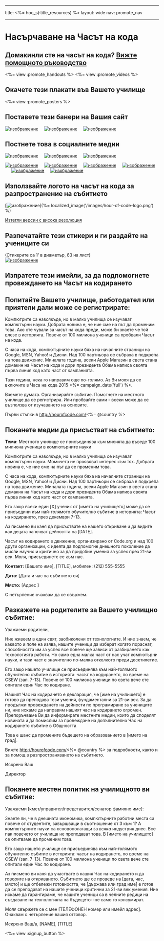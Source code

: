 * * *

title: <%= hoc_s(:title_resources) %> layout: wide nav: promote_nav

* * *

<link rel="stylesheet" type="text/css" href="/css/promote-page.css" />
</link>

# Насърчаване на Часът на кода

## Домакинли сте на часът на кода? <a href = "< % = resolve_url('/how-to') % >" > Вижте помощното ръководство</a>

<%= view :promote_handouts %> <%= view :promote_videos %>

<a id="posters"></a>

## Окачете тези плакати във Вашето училище

<%= view :promote_posters %>

<a id="banners"></a>

## Поставете тези банери на Вашия сайт

[![изображение](/images/fit-250/banner1.jpg)](/images/banner1.jpg)&nbsp;&nbsp;&nbsp;&nbsp; [![изображение](/images/fit-250/banner3.jpg)](/images/banner3.jpg)&nbsp;&nbsp;&nbsp;&nbsp; [![изображение](/images/fit-500/banner5.jpg)](/images/banner5.jpg)&nbsp;&nbsp;&nbsp;&nbsp;

<a id="social"></a>

## Постнете това в социалните медии

[![изображение](/images/fit-250/social-1.jpg)](/images/social-1.jpg)&nbsp;&nbsp;&nbsp;&nbsp; [![изображение](/images/fit-250/social-2.jpg)](/images/social-2.jpg)&nbsp;&nbsp;&nbsp;&nbsp; [![изображение](/images/fit-250/social-3.jpg)](/images/social-3.jpg)&nbsp;&nbsp;&nbsp;&nbsp;

[![изображение](/images/fit-250/mark.jpg)](/images/mark.jpg)&nbsp;&nbsp;&nbsp;&nbsp; [![изображение](/images/fit-250/susan.png)](/images/susan.png)&nbsp;&nbsp;&nbsp;&nbsp; [![изображение](/images/fit-250/chris.jpg)](/images/chris.jpg)&nbsp;&nbsp;&nbsp;&nbsp; [![изображение](/images/fit-250/marissa.jpg)](/images/marissa.jpg)&nbsp;&nbsp;&nbsp;&nbsp; [![изображение](/images/fit-250/ashton.jpg)](/images/ashton.jpg)&nbsp;&nbsp;&nbsp;&nbsp; [![изображение](/images/fit-250/barack.jpg)](/images/barack.jpg)&nbsp;&nbsp;&nbsp;&nbsp;

<a id="logo"></a>

## Използвайте логото на часът на кода за разпространение на събитието

[![изображение](<%= localized_image('/images/fit-200/hour-of-code-logo.png') %>)](%= localized_image('/images/hour-of-code-logo.png') %)

[Изтегли версии с висока резолюция](http://images.code.org/share/hour-of-code-logo.zip)

<a id="stickers"></a>

## Разпечатайте тези стикери и ги раздайте на учениците си

(Стикерите са 1' в диаметър, 63 на лист)  
[![изображение](/images/fit-250/hour-of-code-stickers.png)](/images/hour-of-code-stickers.pdf)

<a id="sample-emails"></a>

## Изпратете тези имейли, за да подпомогнете провеждането на Часът на кодирането

<a id="email"></a>

## Попитайте Вашето училище, работодател или приятели дали може се регистрирате:

Компютрите са навсякъде, но в малко училища се изучават компютърни науки. Добрата новина е, че ние сме на път да променим това. Ако сте чували за часът на кода преди, може би знаете че той влезе в историята. Повече от 100 милиона ученици са пробвали Часът на кода.

С часа на кода, компютърните науки бяха на началните страници на Google, MSN, Yahoo! и Дисни. Над 100 партньора се събраха в подкрепа на това движение. Миналата година, всеки Apple Магазин в света стана домакин на Часът на кода и дори президента Обама написа своята първа линия код като част от кампанията.

Тази година, нека го направим още по-голямо. Аз Ви моля да се включите в Часа на кода 2015 <%= campaign_date('full') %>.

Вземете думата. Организирайте събитие. Помогнете на местното училище да се регистрира. Или пробвайте сами - всеки може да се възползва от изучаването на основите.

Първи стъпки в http://hourofcode.com/<%= @country %>

<a id="media-pitch"></a>

## Поканете медии да присъстват на събитието:

**Тема:** Местното училище се присъединява към мисията да въведе 100 милиона ученици в компютърните науки

Компютрите са навсякъде, но в малко училища се изучават компютърни науки. Момичета не проявяват интерес към тях. Добрата новина е, че ние сме на път да се променим това.

С часа на кода, компютърните науки бяха на началните страници на Google, MSN, Yahoo! и Дисни. Над 100 партньори се събраха в подкрепа на това движение. Миналата година, всеки Apple Магазин в света стана домакин на Часът на кода и дори президента Обама написа своята първа линия код като част от кампанията.

Ето защо всеки един [X] ученик от [името на училището] може да се присъедини към най-голямото обучително събитие в историята: Часът на кодирането, през декември 7-13.

Аз писмено ви каня да присъствате на нашето откриване и да видите как децата започват дейността на [DATE].

Часът на кодирането е движение, организирано от Code.org и над 100 други организации, с идеята да подпомогне днешното поколение да мисли научно и критично за да придобие умения за успех през 21-ви век. Моля, присъединете се към нас.

**Контакт:** [Вашето име], [TITLE], мобилен: (212) 555-5555

**Дата:** [Дата и час на събитието си]

**Място:** [Адрес ]

С нетърпение очаквам да се свържем.

<a id="parents"></a>

## Разкажете на родителите за Вашето училищно събитие:

Уважаеми родители,

Ние живеем в един свят, заобиколени от технологиите. И ние знаем, че каквото и поле на изява, нашите ученици да изберат когато пораснат, способността им за успех все повече ще зависи от разбирането как технологията работи. Но само една малка част от нас учат компютърни науки, и тази част е значително по-малка отколкото преди десетилетие.

Ето защо нашето училище се присъединява към най-голямото обучително събитие в историята: часът на кодирането, по време на CSEW (зал. 7-13). Повече от 100 милиона ученици по света вече сте опитали един Час по кодиране.

Нашият Час на кодирането е декларация, че [име на училището] е готово да преподава тези умения, фундаментални за 21-ви век. За да продължи провеждането на дейности по програмиране за учениците ни, ние искаме да направим нашият час на кодирането огромен. Препоръчваме Ви да информирате местните медии, които да споделят новината и да помислим за провеждане на допълнително Час на кодирането събитие в Общността.

Това е шанс да промените бъдещето на образованието в [името на град].

Вижте http://hourofcode.com/<%= @country %> за подробности, както и за помощ в разпространяването на събитието.

Искрено Ваш

Директор

<a id="politicians"></a>

## Поканете местен политик на училищното ви събитие:

Уважаеми [кмет/управител/представител/сенатор фамилно име]:

Знаете ли, че в днешната икономика, компютърните работни места са повече от студентите, завършващи в съотношение от 3 към 1? А компютърните науки са основополагащи за *всяка* индустрия днес. Все пак повечето от училища не преподават това. В [името на училището] се опитваме да променим това.

Ето защо нашето училище се присъединява към най-голямото обучително събитие в историята: часът на кодирането, по време на CSEW (зал. 7-13). Повече от 100 милиона ученици по света вече сте опитали един Час по кодиране.

Аз писмено ви каня да участвате в нашия Час на кодирането и да говорите на откриването. Събитието ще се проведе на [дата, час, място] и ще отбележи готовността, че [държава или град име] е готов да се преподават на нашите ученици критични за 21-ви век умения. Ние искаме да гарантираме, че нашите ученици са в челните редици на създаване на технологията на бъдещето--не само го консумират.

Моля свържете се с мен [ТЕЛЕФОНЕН номер или имейл адрес]. Очаквам с нетърпение вашия отговор.

Искрено Ваш/а, [NAME], [TITLE]

<%= view :signup_button %>